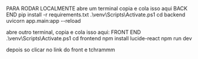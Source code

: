 PARA RODAR LOCALMENTE
abre um terminal copia e cola isso aqui
BACK END
pip install -r requirements.txt
.\venv\Scripts\Activate.ps1
cd backend
uvicorn app.main:app --reload


 abre outro terminal, copia e cola isso aqui:
FRONT END
.\venv\Scripts\Activate.ps1
cd frontend
npm install lucide-react
npm run dev

depois so clicar no link do front e tchrammm
